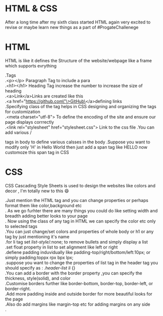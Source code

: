 # HTML & CSS
After a long time after my sixth class started HTML again very excited to revise or maybe learn new things as a part of #ProgateChallenege</br> 

# HTML

HTML is like it defines the Structure of the website/webpage like a frame which supports evrything</br>

.Tags</br>
.\<p\>\<\/p\> Paragraph Tag to include a para</br>
.\<h1\>\<\/h1\> Heading Tag increase the number to increase the size of heading</br>
.\<a\>Link\<\/a\>Links are created like this</br>
.\<a href\=\"https://github.com\"\>GitHub\<\/a\>defining links</br>
.Specifying class of the tag helps in CSS designing and organizing the tags for customization</br>
.\<meta charset=\"utf-8\"\> To define the encoding of the site and ensure our page displays corrrectly</br>
.\<link rel=\"stylesheet\" href=\"stylesheet.css\"\> Link to the css file
.You can add various /<div/> tags in body to define various calsses in the body
.Suppose you want to modify only 'H' in Hello World then just add a span tag like <sapn>H</span>ELLO now customoze this span tag in CSS


# CSS

CSS Cascading Style Sheets is used to design the websites like colors and decor , I'm totally new to this :smile:

.Just mention the HTML tag and you can change properties or perhaps format them like color,background etc</br>
. As we go furhter there are many things you could do like setting width and breadth adding better looks to your page</br>
. Now using the class of any tag in HTML we can specify the color etc only to selected tags</br>
.You can just change/set colors and properties of whole body or h1 or any tag by just mentioning it's name</br>
.for li tag set *list-style*/:none; to remove bullets and simply display a list</br>
.set float property in list to set alignment like left or right</br>
.defiene padding induvidually like padding-top/right/bottom/left:10px; or simply padding:toppx rpx bpx lpx; </br>
.suppose you want to change the properties of list tag in the header tag you should specify as : *.header-list* *li* {}</br>
.You can add a border with the border property ,you can specify the thickness, style(solid), and color</br>
.Customise borders further like border-bottom, border-top, border-left, or border-right.</br>
.Add more padding inside and outside border for more beautiful looks for the page</br>
.Also do add margins like margin-top etc for adding margins on any side</br>
.
